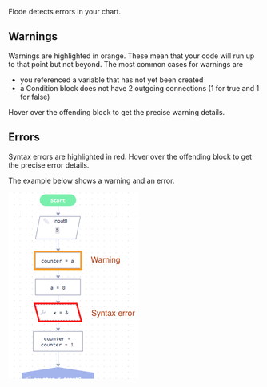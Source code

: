 Flode detects errors in your chart. 

## Warnings
Warnings are highlighted in orange. These mean that your code will run up to that point but not beyond. The most common cases for warnings are

- you referenced a variable that has not yet been created
- a Condition block does not have 2 outgoing connections (1 for true and 1 for false)

Hover over the offending block to get the precise warning details.

## Errors
Syntax errors are highlighted in red. Hover over the offending block to get the precise error details.

The example below shows a warning and an error.

![](.guides/img/error.png)